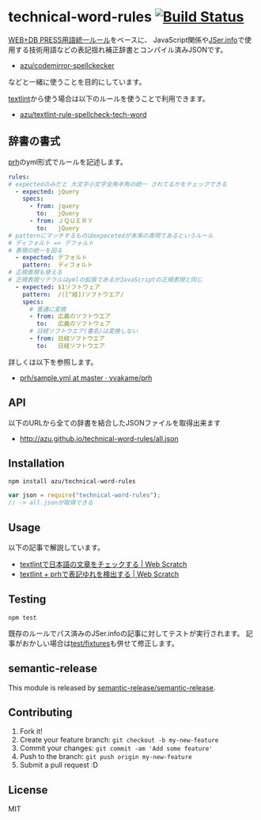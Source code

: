 # technical-word-rules [![Build Status](https://travis-ci.org/azu/technical-word-rules.svg?branch=master)](https://travis-ci.org/azu/technical-word-rules)

[WEB+DB PRESS用語統一ルール](https://gist.github.com/inao/f55e8232e150aee918b9 " WEB+DB PRESS用語統一ルール secret")をベースに、
JavaScript関係や[JSer.info](http://jser.info)で使用する技術用語などの表記揺れ補正辞書とコンパイル済みJSONです。

- [azu/codemirror-spellckecker](https://github.com/azu/codemirror-spellckecker "azu/codemirror-spellckecker")

などと一緒に使うことを目的にしています。

[textlint](https://github.com/azu/textlint)から使う場合は以下のルールを使うことで利用できます。

- [azu/textlint-rule-spellcheck-tech-word](https://github.com/azu/textlint-rule-spellcheck-tech-word "azu/textlint-rule-spellcheck-tech-word")

## 辞書の書式

[prh](https://github.com/vvakame/prh "vvakame/prh")のyml形式でルールを記述します。

```yml
rules:
# expectedのみだと 大文字小文字全角半角の統一 されてるかをチェックできる
  - expected: jQuery
    specs:
      - from: jquery
        to:   jQuery
      - from: ＪＱＵＥＲＹ
        to:   jQuery
# patternにマッチするものはexpecetedが本来の表現であるというルール
# ディフォルト => デフォルト
# 表現の統一を図る
  - expected: デフォルト
    pattern:  ディフォルト
# 正規表現も使える
# 正規表現リテラルはymlの拡張であるがJavaScriptの正規表現と同じ
  - expected: $1ソフトウェア
    pattern:  /([^経])ソフトウエア/
    specs:
      # 普通に変換
      - from: 広義のソフトウエア
        to:   広義のソフトウェア
      # 日経ソフトウエア(書名)は変換しない
      - from: 日経ソフトウエア
        to:   日経ソフトウエア
```

詳しくは以下を参照します。

- [prh/sample.yml at master · vvakame/prh](https://github.com/vvakame/prh/blob/master/misc/sample.yml "prh/sample.yml at master · vvakame/prh")

## API

以下のURLから全ての辞書を結合したJSONファイルを取得出来ます

- http://azu.github.io/technical-word-rules/all.json

## Installation

```
npm install azu/technical-word-rules
```


```js
var json = require("technical-word-rules");
// -> all.jsonが取得できる
```

## Usage

以下の記事で解説しています。

- [textlintで日本語の文章をチェックする | Web Scratch](http://efcl.info/2015/09/10/introduce-textlint/ "textlintで日本語の文章をチェックする | Web Scratch")
- [textlint + prhで表記ゆれを検出する | Web Scratch](http://efcl.info/2015/09/14/textlint-rule-prh/ "textlint + prhで表記ゆれを検出する | Web Scratch")

## Testing


    npm test

既存のルールでパス済みのJSer.infoの記事に対してテストが実行されます。
記事がおかしい場合は[test/fixtures](test/fixtures)も併せて修正します。

## semantic-release

This module is released by [semantic-release/semantic-release](https://github.com/semantic-release/semantic-release "semantic-release/semantic-release").

## Contributing

1. Fork it!
2. Create your feature branch: `git checkout -b my-new-feature`
3. Commit your changes: `git commit -am 'Add some feature'`
4. Push to the branch: `git push origin my-new-feature`
5. Submit a pull request :D

## License

MIT
